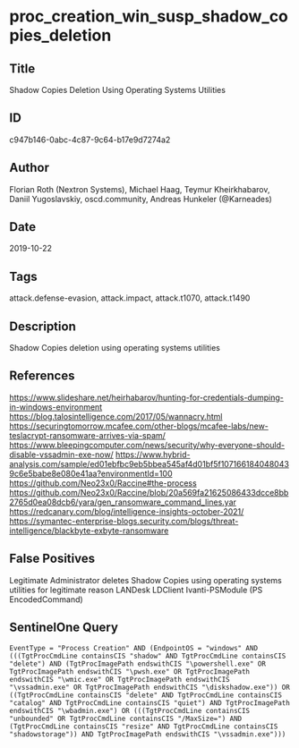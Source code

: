 # proc_creation_win_susp_shadow_copies_deletion

## Title
Shadow Copies Deletion Using Operating Systems Utilities

## ID
c947b146-0abc-4c87-9c64-b17e9d7274a2

## Author
Florian Roth (Nextron Systems), Michael Haag, Teymur Kheirkhabarov, Daniil Yugoslavskiy, oscd.community, Andreas Hunkeler (@Karneades)

## Date
2019-10-22

## Tags
attack.defense-evasion, attack.impact, attack.t1070, attack.t1490

## Description
Shadow Copies deletion using operating systems utilities

## References
https://www.slideshare.net/heirhabarov/hunting-for-credentials-dumping-in-windows-environment
https://blog.talosintelligence.com/2017/05/wannacry.html
https://securingtomorrow.mcafee.com/other-blogs/mcafee-labs/new-teslacrypt-ransomware-arrives-via-spam/
https://www.bleepingcomputer.com/news/security/why-everyone-should-disable-vssadmin-exe-now/
https://www.hybrid-analysis.com/sample/ed01ebfbc9eb5bbea545af4d01bf5f1071661840480439c6e5babe8e080e41aa?environmentId=100
https://github.com/Neo23x0/Raccine#the-process
https://github.com/Neo23x0/Raccine/blob/20a569fa21625086433dcce8bb2765d0ea08dcb6/yara/gen_ransomware_command_lines.yar
https://redcanary.com/blog/intelligence-insights-october-2021/
https://symantec-enterprise-blogs.security.com/blogs/threat-intelligence/blackbyte-exbyte-ransomware

## False Positives
Legitimate Administrator deletes Shadow Copies using operating systems utilities for legitimate reason
LANDesk LDClient Ivanti-PSModule (PS EncodedCommand)

## SentinelOne Query
```
EventType = "Process Creation" AND (EndpointOS = "windows" AND (((TgtProcCmdLine containsCIS "shadow" AND TgtProcCmdLine containsCIS "delete") AND (TgtProcImagePath endswithCIS "\powershell.exe" OR TgtProcImagePath endswithCIS "\pwsh.exe" OR TgtProcImagePath endswithCIS "\wmic.exe" OR TgtProcImagePath endswithCIS "\vssadmin.exe" OR TgtProcImagePath endswithCIS "\diskshadow.exe")) OR ((TgtProcCmdLine containsCIS "delete" AND TgtProcCmdLine containsCIS "catalog" AND TgtProcCmdLine containsCIS "quiet") AND TgtProcImagePath endswithCIS "\wbadmin.exe") OR (((TgtProcCmdLine containsCIS "unbounded" OR TgtProcCmdLine containsCIS "/MaxSize=") AND (TgtProcCmdLine containsCIS "resize" AND TgtProcCmdLine containsCIS "shadowstorage")) AND TgtProcImagePath endswithCIS "\vssadmin.exe")))

```